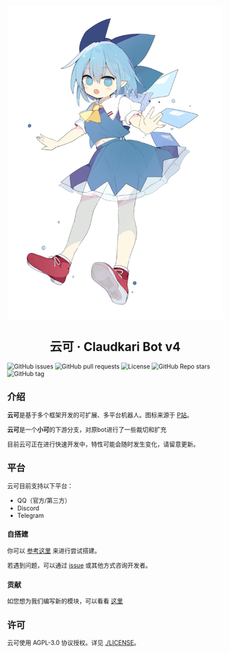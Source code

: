 <div align="center">
  <img width="512" src="./assets/character_marked.png" alt="logo">

# 云可 · Claudkari Bot v4

</div>

![GitHub issues](https://img.shields.io/github/issues/cloudw233/claudkari-bot) ![GitHub pull requests](https://img.shields.io/github/issues-pr/cloudw233/claudkari-bot) ![License](https://img.shields.io/github/license/cloudw233/claudkari-bot) ![GitHub Repo stars](https://img.shields.io/github/stars/cloudw233/claudkari-bot?style=social) ![GitHub tag](https://img.shields.io/github/v/tag/cloudw233/claudkari-bot?include_prereleases)

## 介绍

**云可**是基于多个框架开发的可扩展、多平台机器人。图标来源于 [P站](https://www.pixiv.net/artworks/98830047)。

**云可**是一个**小可**的下游分支，对原bot进行了一些裁切和扩充

目前云可正在进行快速开发中，特性可能会随时发生变化，请留意更新。

## 平台

云可目前支持以下平台：

-   QQ（官方/第三方）
-   Discord
-   Telegram

### 自搭建

你可以 [参考这里](./DEPLOY.md) 来进行尝试搭建。

若遇到问题，可以通过 [issue](https://github.com/cloudw233/akari-haoye-bot/issues/new) 或其他方式咨询开发者。

### 贡献

如您想为我们编写新的模块，可以看看 [这里](https://bot.teahouse.team/wiki/%E6%96%B0%E5%BB%BA%E6%A8%A1%E5%9D%97%E6%8C%87%E5%8D%97)

## 许可

云可使用 AGPL-3.0 协议授权。详见 [./LICENSE](./LICENSE)。

